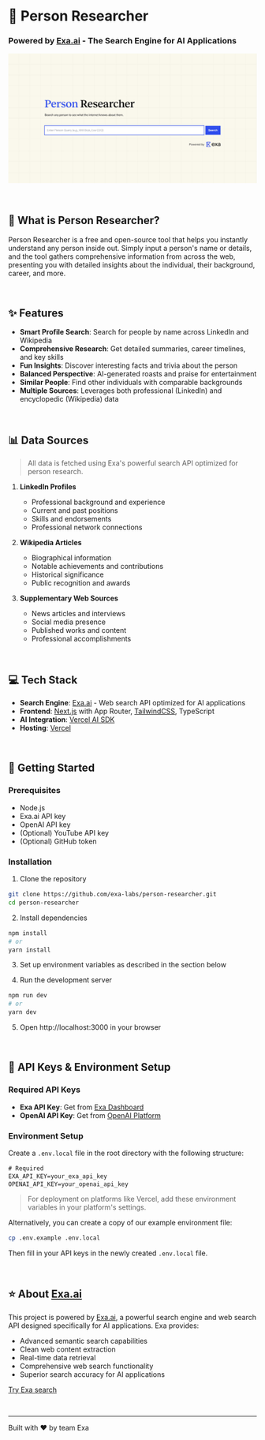 # 🔎 Person Researcher
### Powered by [Exa.ai](https://exa.ai) - The Search Engine for AI Applications

![Screenshot](app/opengraph-image.jpg)

<br>

## 🎯 What is Person Researcher?

Person Researcher is a free and open-source tool that helps you instantly understand any person inside out. Simply input a person's name or details, and the tool gathers comprehensive information from across the web, presenting you with detailed insights about the individual, their background, career, and more.

<br>

## ✨ Features

- **Smart Profile Search**: Search for people by name across LinkedIn and Wikipedia
- **Comprehensive Research**: Get detailed summaries, career timelines, and key skills
- **Fun Insights**: Discover interesting facts and trivia about the person
- **Balanced Perspective**: AI-generated roasts and praise for entertainment
- **Similar People**: Find other individuals with comparable backgrounds
- **Multiple Sources**: Leverages both professional (LinkedIn) and encyclopedic (Wikipedia) data

<br>

## 📊 Data Sources
> All data is fetched using Exa's powerful search API optimized for person research.

1. **LinkedIn Profiles**
   - Professional background and experience
   - Current and past positions
   - Skills and endorsements
   - Professional network connections

2. **Wikipedia Articles**
   - Biographical information
   - Notable achievements and contributions
   - Historical significance
   - Public recognition and awards

3. **Supplementary Web Sources**
   - News articles and interviews
   - Social media presence
   - Published works and content
   - Professional accomplishments

<br>

## 💻 Tech Stack
- **Search Engine**: [Exa.ai](https://exa.ai) - Web search API optimized for AI applications
- **Frontend**: [Next.js](https://nextjs.org/docs) with App Router, [TailwindCSS](https://tailwindcss.com), TypeScript
- **AI Integration**: [Vercel AI SDK](https://sdk.vercel.ai/docs/ai-sdk-core)
- **Hosting**: [Vercel](https://vercel.com/)

<br>

## 🚀 Getting Started

### Prerequisites
- Node.js
- Exa.ai API key
- OpenAI API key
- (Optional) YouTube API key
- (Optional) GitHub token

### Installation

1. Clone the repository
```bash
git clone https://github.com/exa-labs/person-researcher.git
cd person-researcher
```

2. Install dependencies
```bash
npm install
# or
yarn install
```

3. Set up environment variables as described in the section below

4. Run the development server
```bash
npm run dev
# or
yarn dev
```

5. Open http://localhost:3000 in your browser

<br>

## 🔑 API Keys & Environment Setup

### Required API Keys
* **Exa API Key**: Get from [Exa Dashboard](https://dashboard.exa.ai/api-keys)
* **OpenAI API Key**: Get from [OpenAI Platform](https://platform.openai.com/api-keys)

### Environment Setup

Create a `.env.local` file in the root directory with the following structure:

```env
# Required
EXA_API_KEY=your_exa_api_key
OPENAI_API_KEY=your_openai_api_key
```

> For deployment on platforms like Vercel, add these environment variables in your platform's settings.

Alternatively, you can create a copy of our example environment file:
```bash
cp .env.example .env.local
```
Then fill in your API keys in the newly created `.env.local` file.

<br>

## ⭐ About [Exa.ai](https://exa.ai)

This project is powered by [Exa.ai](https://exa.ai), a powerful search engine and web search API designed specifically for AI applications. Exa provides:

* Advanced semantic search capabilities
* Clean web content extraction
* Real-time data retrieval
* Comprehensive web search functionality
* Superior search accuracy for AI applications

[Try Exa search](https://exa.ai/search)

<br>

---

Built with ❤️ by team Exa
